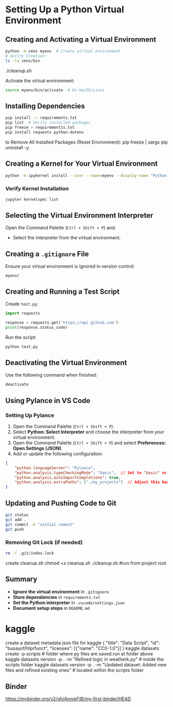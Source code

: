 
# Setting Up a Python Virtual Environment

## Creating and Activating a Virtual Environment

```sh
python -m venv myenv  # Create virtual environment
# Verify Creation:
ls -la venv/bin
```

./cleanup.sh

Activate the virtual environment:

```sh
source myenv/bin/activate  # On macOS/Linux
```

## Installing Dependencies

```sh
pip install -r requirements.txt
pip list  # Verify installed packages
pip freeze > requirement1s.txt
pip install requests python-dotenv
```
to Remove All Installed Packages (Reset Environment): pip freeze | xargs pip uninstall -y

## Creating a Kernel for Your Virtual Environment

```sh
python -m ipykernel install --user --name=myenv --display-name "Python (myenv)"
```

### Verify Kernel Installation

```sh
jupyter kernelspec list
```

## Selecting the Virtual Environment Interpreter

Open the Command Palette (`Ctrl + Shift + P`) and:

- Select the interpreter from the virtual environment.

## Creating a `.gitignore` File

Ensure your virtual environment is ignored in version control:

```
myenv/
```

## Creating and Running a Test Script

Create `test.py`:

```python
import requests

response = requests.get('https://api.github.com')
print(response.status_code)
```

Run the script:

```sh
python test.py
```

## Deactivating the Virtual Environment

Use the following command when finished:

```sh
deactivate
```

## Using Pylance in VS Code

### Setting Up Pylance

1. Open the Command Palette (`Ctrl + Shift + P`).
2. Select **Python: Select Interpreter** and choose the interpreter from your virtual environment.
3. Open the Command Palette (`Ctrl + Shift + P`) and select **Preferences: Open Settings (JSON)**.
4. Add or update the following configuration:

```json
{
    "python.languageServer": "Pylance",
    "python.analysis.typeCheckingMode": "basic",  // Set to "basic" or "strict" as needed.
    "python.analysis.autoImportCompletions": true,
    "python.analysis.extraPaths": ["./my_projects"]  // Adjust this based on your project structure.
}
```

## Updating and Pushing Code to Git

```sh
git status
git add .
git commit -m "initial commit"
git push
```

### Removing Git Lock (if needed)

```sh
rm -f .git/index.lock
```
create cleanup.sh
chmod +x cleanup.sh
./cleanup.sh #run from project root

## Summary

- **Ignore the virtual environment** in `.gitignore`
- **Store dependencies** in `requirements.txt`
- **Set the Python interpreter** in `.vscode/settings.json`
- **Document setup steps** in `README.md`

# kaggle
create a dataset metadata json file for kaggle
{
    "title": "Data Script",
    "id": "busayof/hlprfunct",
    "licenses": [{"name": "CC0-1.0"}]
  }
kaggle datasets create -p scripts # folder where py files are saved.run at folder above
kaggle datasets version -p . -m "Refined logic in weatherk.py" # inside the scripts folder
kaggle datasets version -p . -m "Updated dataset: Added new files and refined existing ones"  # located within the scripts folder

## Binder
https://mybinder.org/v2/gh/AnnieFiB/my-first-binder/HEAD